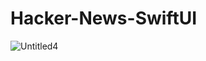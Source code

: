 # Hacker-News-SwiftUI

![Untitled4](https://user-images.githubusercontent.com/103190209/170320288-50b2bc16-50cf-4961-8dc6-2a9b54d52e39.gif)
